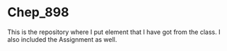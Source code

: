 # Chep_898
This is the repository where I put element that I have got from the class. I also included the Assignment as well. 
